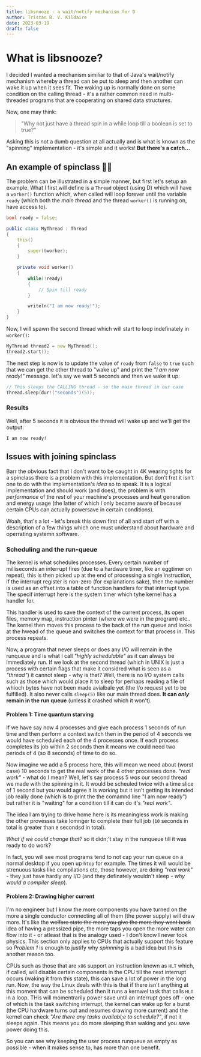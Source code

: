 ```yaml
---
title: libsnooze - a wait/notify mechanism for D
author: Tristan B. V. Kildaire
date: 2023-03-19
draft: false
---
```


# What is libsnooze?

I decided I wanted a mechanism similiar to that of Java's wait/notify mechanism whereby a thread can be put to sleep and then another can wake it up when it sees fit. The waking up is normally done on some condition on the calling thread - it's a rather common need in multi-threaded programs that are cooperating on shared data structures.

Now, one may think:

> "Why not just have a thread spin in a while loop till a boolean is set to true?"

Asking this is not a dumb question at all actually and is what is known as the "spinning" implementation - it's simple and it works! **But there's a catch...**

## An example of spinclass 🚴‍♂️️

The problem can be illustrated in a simple manner, but first let's setup an example. What I first will define is a `Thread` object (using D) which will have a `worker()` function which, when called will loop forever until the variable `ready` (which both the _main thread_ and the thread `worker()` is running on, have access to).

```d
bool ready = false;

public class MyThread : Thread
{
    this()
    {
        super(&worker);
    }

    private void worker()
    {
        while(!ready)
        {
            // Spin till ready
        }

        writeln("I am now ready!");
    }
}
```

Now, I will spawn the second thread which will start to loop indefinately in `worker()`:

```d
MyThread thread2 = new MyThread();
thread2.start();
```

The next step is now is to update the value of `ready` from `false` to `true` such that we can get the other thread to "wake up" and print the _"I am now ready!"_ message. let's say we wait 5 seconds and then we wake it up:

```d
// This sleeps the CALLING thread - so the main thread in our case
Thread.sleep(dur!("seconds")(5));
```

### Results

Well, after 5 seconds it is obvious the thread will wake up and we'll get the output:

```
I am now ready!
```

## Issues with joining spinclass

Barr the obvious fact that I don't want to be caught in 4K wearing tights for a spinclass there is a problem with this implementation. But don't fret it isn't one to do with the implementation's _idea_ so to speak. It is a logical implementation and should work (and does), the problem is with _performance_ of the _rest_ of your machine's processes and heat generation and energy usage (the latter of which I only became aware of because certain CPUs can actually powersave in certain conditions).

Woah, that's a lot - let's break this down first of all and start off with a description of a few things which one must understand about hardware and operrating systemn software.

### Scheduling and the run-queue

The kernel is what schedules processes. Every certain number of milliseconds an interrupt fires (due to a hardware timer, like an eggtimer on repeat), this is then picked up at the end of processing a single instruction, if the interrupt register is non-zero (for explanations sake), then the number is used as an offset into a table of function handlers for that interrupt type. The specif interrupt here is the system timer which tyhe kernel has a handler for.

This handler is used to save the context of the current process, its open files, memory map, instruction pinter (where we were in the program) etc.. The kernel then moves this process to the back of the run queue and looks at the hwead of the queue and switches the context for that process in. This process repeats.

Now, a program that never sleeps or does any I/O will remain in the runqueue and is what I call _"highly schedulable"_ as it can always be immediately run. If we look at the second thread (which in UNIX is just a process with certain flags that make it considred what is seen as a _"thread"_) it cannot sleep - why is that? Well, there is no I/O system calls such as those which would place it to sleep for perhaps reading a file of whioch bytes have not been made avialbale yet (the I/o request yet to be fulfilled). It also never calls `sleep(5)` like our main thread does. **It can _only_ remain in the run queue** (unless it crashed which it won't).

#### Problem 1: Time quantum starving

If we have say now 4 processes and give each process 1 seconds of run time and then perform a context switch then in the period of 4 seconds we would have scheduled each of the 4 processes once. If each process completes its job within 2 seconds then it means we could need two periods of 4 (so 8 seconds) of time to do so.

Now imagine we add a 5 process here, this will mean we need about (worst case) 10 seconds to get the real work of the 4 other processes done. _"real work"_ - what do I mean? Well, let's say process 5 _was_ our second thread we made with the spinning in it. It would be scheuled twice with a time slice of 1 second but you would agree it is _working_ but it isn't getting its intended job really done (which is to print the the comamnd line "I am now ready") but rather it is "waiting" for a condition till it can do it's _"real work"_.

The idea I am trying to drive home here is its meaningless work is making the other provesses take lomnger to complete their full job (`10` seconds in total is greater than `8` secondsd in total).

_What if we could change that?_ so it didn;'t stay in the runqueue till it was ready to do work?

In fact, you will see most programs tend to not cap your run queue on a normal desktop if you open up `htop` for example. The times it will would be strenuous tasks like compilations etc, those however, are doing _"real work"_ - they just have hardly any I/O (and they definately wouldn't sleep - _why would a compiler sleep_).

#### Problem 2: Drawing higher current

I'm no engineer but I know the more components you have turned on the more a single conductor connecting all of them (the power supply) will draw more. It's like the ~~welfare state the more you give the more they want back~~ idea of having a pressized pipe, the more taps you open the more water can flow into it - or atleast that is the analogy used - I don't know I never took physics. This section only applies to CPUs that actually support this feature so _Problem 1_ is enough to justify why _spinnning_ is a bad idea but this is another reason too.

CPUs such as those that are `x86` support an instruction known as `HLT` which, if called, will disable certain components in the CPU till the next interrupt occurs (waking it from this state), this can save a lot of power in the long run. Now, the way the Linux deals with this is that if there isn't anything at this moment that can be scheduled then it runs a kernwel task that calls `HLT` in a loop. THis will momentrarily power save until an interrupt goes off - one of which is the task switching interrupt, the kernel can wake up for a burst (the CPU hardware turns out and resumes drawing more current) and the kernel can check _"Are there any tasks availabl;e to schedule?"_, if not it sleeps again. This means you do more sleeping than waking and you save power doing this. 

So you can see why keeping the user process runqueue as empty as possible - when it makes sense to, has more than one benefit.
